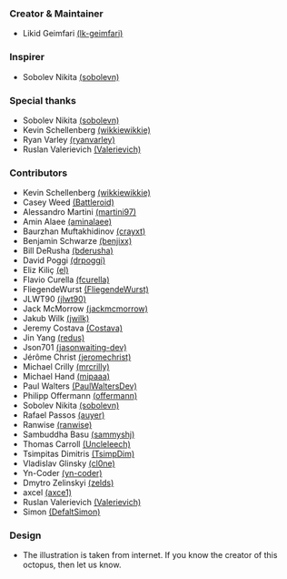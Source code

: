 ### Creator & Maintainer
 - Likid Geimfari [(lk-geimfari)](https://github.com/lk-geimfari)

### Inspirer
 - Sobolev Nikita [(sobolevn)](https://github.com/sobolevn)

### Special thanks
- Sobolev Nikita [(sobolevn)](https://github.com/sobolevn)
- Kevin Schellenberg [(wikkiewikkie)](https://github.com/wikkiewikkie)
- Ryan Varley [(ryanvarley)](https://github.com/ryanvarley)
- Ruslan Valerievich [(Valerievich)](https://github.com/Valerievich)

### Contributors
- Kevin Schellenberg [(wikkiewikkie)](https://github.com/wikkiewikkie)
- Casey Weed [(Battleroid)](https://github.com/Battleroid)
- Alessandro Martini [(martini97)](https://github.com/martini97)
- Amin Alaee [(aminalaee)](https://github.com/aminalaee)
- Baurzhan Muftakhidinov [(crayxt)](https://github.com/crayxt)
- Benjamin Schwarze [(benjixx)](https://github.com/benjixx)
- Bill DeRusha [(bderusha)](https://github.com/bderusha)
- David Poggi [(drpoggi)](https://github.com/drpoggi)
- Eliz Kiliç [(el)](https://github.com/el)
- Flavio Curella [(fcurella)](https://github.com/fcurella)
- FliegendeWurst [(FliegendeWurst)](https://github.com/FliegendeWurst)
- JLWT90 [(jlwt90)](https://github.com/jlwt90)
- Jack McMorrow [(jackmcmorrow)](https://github.com/jackmcmorrow)
- Jakub Wilk [(jwilk)](https://github.com/jwilk)
- Jeremy Costava [(Costava)](https://github.com/Costava)
- Jin Yang [(redus)](https://github.com/redus)
- Json701 [(jasonwaiting-dev)](https://github.com/jasonwaiting-dev)
- Jérôme Christ [(jeromechrist)](https://github.com/jeromechrist)
- Michael Crilly [(mrcrilly)](https://github.com/mrcrilly)
- Michael Hand [(mipaaa)](https://github.com/mipaaa)
- Paul Walters [(PaulWaltersDev)](https://github.com/PaulWaltersDev)
- Philipp Offermann [(offermann)](https://github.com/offermann)
- Sobolev Nikita [(sobolevn)](https://github.com/sobolevn)
- Rafael Passos [(auyer)](https://github.com/auyer)
- Ranwise [(ranwise)](https://github.com/ranwise)
- Sambuddha Basu [(sammyshj)](https://github.com/sammyshj)
- Thomas Carroll [(Uncleleech)](https://github.com/Uncleleech)
- Tsimpitas Dimitris [(TsimpDim)](https://github.com/TsimpDim)
- Vladislav Glinsky [(cl0ne)](https://github.com/cl0ne)
- Yn-Coder [(yn-coder)](https://github.com/yn-coder)
- Dmytro Zelinskyi [(zelds)](https://github.com/zelds)
- axcel [(axce1)](https://github.com/axce1)
- Ruslan Valerievich [(Valerievich)](https://github.com/Valerievich)
- Simon [(DefaltSimon)](https://github.com/DefaltSimon)

### Design
 - The illustration is taken from internet. If you know the creator of this octopus, then let us know.
